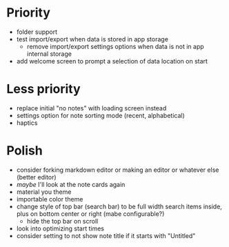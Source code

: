 # Priority
- folder support
- test import/export when data is stored in app storage
    - remove import/export settings options when data is not in app internal storage
- add welcome screen to prompt a selection of data location on start


# Less priority
- replace initial "no notes" with loading screen instead
- settings option for note sorting mode (recent, alphabetical)
- haptics

# Polish
- consider forking markdown editor or making an editor or whatever else (better editor)
- *maybe* I'll look at the note cards again
- material you theme
- importable color theme
- change style of top bar (search bar) to be full width search items inside, plus on bottom center or right (mabe configurable?)
    - hide the top bar on scroll
- look into optimizing start times
- consider setting to not show note title if it starts with "Untitled"
